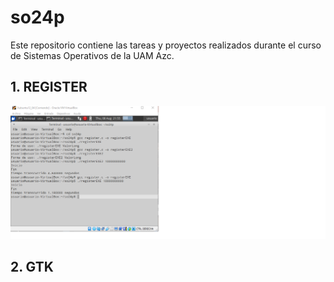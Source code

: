 # so24p
Este repositorio contiene las tareas y proyectos realizados durante el curso de Sistemas Operativos de la UAM Azc.

## 1. REGISTER
![Register](so24pEvidencias/REGISTER.png)

## 2. GTK

